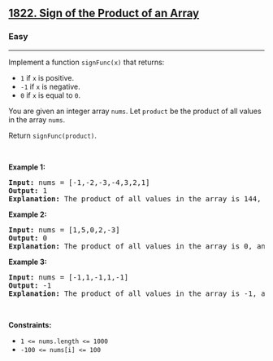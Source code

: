 <h2><a href="https://leetcode.com/problems/sign-of-the-product-of-an-array/?envType=problem-list-v2&envId=array&difficulty=EASY&status=TO_DO">1822. Sign of the Product of an Array</a></h2><h3>Easy</h3><hr><p>Implement a function <code>signFunc(x)</code> that returns:</p>

<ul>
	<li><code>1</code> if <code>x</code> is positive.</li>
	<li><code>-1</code> if <code>x</code> is negative.</li>
	<li><code>0</code> if <code>x</code> is equal to <code>0</code>.</li>
</ul>

<p>You are given an integer array <code>nums</code>. Let <code>product</code> be the product of all values in the array <code>nums</code>.</p>

<p>Return <code>signFunc(product)</code>.</p>

<p>&nbsp;</p>
<p><strong class="example">Example 1:</strong></p>

<pre>
<strong>Input:</strong> nums = [-1,-2,-3,-4,3,2,1]
<strong>Output:</strong> 1
<strong>Explanation:</strong> The product of all values in the array is 144, and signFunc(144) = 1
</pre>

<p><strong class="example">Example 2:</strong></p>

<pre>
<strong>Input:</strong> nums = [1,5,0,2,-3]
<strong>Output:</strong> 0
<strong>Explanation:</strong> The product of all values in the array is 0, and signFunc(0) = 0
</pre>

<p><strong class="example">Example 3:</strong></p>

<pre>
<strong>Input:</strong> nums = [-1,1,-1,1,-1]
<strong>Output:</strong> -1
<strong>Explanation:</strong> The product of all values in the array is -1, and signFunc(-1) = -1
</pre>

<p>&nbsp;</p>
<p><strong>Constraints:</strong></p>

<ul>
	<li><code>1 &lt;= nums.length &lt;= 1000</code></li>
	<li><code>-100 &lt;= nums[i] &lt;= 100</code></li>
</ul>
